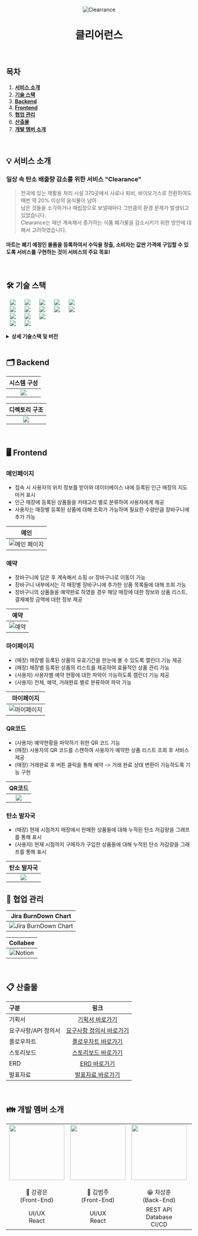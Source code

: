 <div align="center">
  <br />
  <img src="./image/Clearance.png" alt="Clearrance" />
  <br />
  <h1>클리어런스</h1>
  <br />
</div>

## 목차

1. [**서비스 소개**](#1)
2. [**기술 스택**](#2)
3. [**Backend**](#3)
4. [**Frontend**](#4)
5. [**협업 관리**](#5)
6. [**산출물**](#6)
7. [**개발 멤버 소개**](#7)

<br/>

<div id="1"></div>

## 💡 서비스 소개

### 일상 속 탄소 배출량 감소를 위한 서비스 "Clearance"

> 전국에 있는 재활용 처리 시설 370곳에서 사료나 퇴비, 바이오가스로 전환하여도 매번 약 20% 이상의 음식물이 남아 <br />
> 남은 것들을 소각하거나 매립장으로 보낼때마다 그만큼의 환경 문제가 발생되고 있었습니다. <br />Clearance는 매년 계속해서 증가하는 식품 폐기물을 감소시키기 위한 방안에 대해서 고려하였습니다.

#### 마트는 폐기 예정인 물품을 등록하여서 수익을 창출, 소비자는 값싼 가격에 구입할 수 있도록 서비스를 구현하는 것이 서비스의 주요 목표!

<br/>

<div id="2"></div>

## 🛠️ 기술 스택

<img src="https://img.shields.io/badge/Java-007396?style=for-the-badge&logo=Java&logoColor=#007396" style="height : auto; margin-left : 10px; margin-right : 10px;"/> <img src="https://img.shields.io/badge/Spring Boot-6DB33F?style=for-the-badge&logo=Spring Boot&logoColor=white" style="height : auto; margin-left : 10px; margin-right : 10px;"/> <img src="https://img.shields.io/badge/JSON Web Tokens-000000?style=for-the-badge&logo=JSON Web Tokens&logoColor=white" style="height : auto; margin-left : 10px; margin-right : 10px;"/> <img src="https://img.shields.io/badge/Spring Security-6DB33F?style=for-the-badge&logo=Spring Security&logoColor=white" style="height : auto; margin-left : 10px; margin-right : 10px;"/> <img src="https://img.shields.io/badge/Amazon S3-569A31?style=for-the-badge&logo=Amazon S3&logoColor=white" style="height : auto; margin-left : 10px; margin-right : 10px;"/><br>
<img src="https://img.shields.io/badge/Gradle-02303A?style=for-the-badge&logo=Gradle&logoColor=white" style="height : auto; margin-left : 10px; margin-right : 10px;"/> <img src="https://img.shields.io/badge/Nginx-009639?style=for-the-badge&logo=NGINX&logoColor=white" style="height : auto; margin-left : 10px; margin-right : 10px;"/> <img src="https://img.shields.io/badge/Docker-2496ED?style=for-the-badge&logo=Docker&logoColor=white" style="height : auto; margin-left : 10px; margin-right : 10px;"/> <img src="https://img.shields.io/badge/Jenkins-D24939?style=for-the-badge&logo=Jenkins&logoColor=white" style="height : auto; margin-left : 10px; margin-right : 10px;"/> <img src="https://img.shields.io/badge/Ubuntu-E95420?style=for-the-badge&logo=Ubuntu&logoColor=white" style="height : auto; margin-left : 10px; margin-right : 10px;"/><br>
<img src="https://img.shields.io/badge/React-61DAFB?style=for-the-badge&logo=React&logoColor=white" style="height : auto; margin-left : 10px; margin-right : 10px;"/> <img src="https://img.shields.io/badge/Redux-764ABC?style=for-the-badge&logo=Redux&logoColor=white" style="height : auto; margin-left : 10px; margin-right : 10px;"/> <img src="https://img.shields.io/badge/Node.js-339939?style=for-the-badge&logo=Node.js&logoColor=white" style="height : auto; margin-left : 10px; margin-right : 10px;"/> <br>
<img src="https://img.shields.io/badge/Jira-0052CC?style=for-the-badge&logo=Jira&logoColor=white" style="height : auto; margin-left : 10px; margin-right : 10px;"/> <img src="https://img.shields.io/badge/GitLab-FCA121?style=for-the-badge&logo=GitLab&logoColor=white" style="height : auto; margin-left : 10px; margin-right : 10px;"/> <br/>

<details><summary> <b> 상세 기술스택 및 버전</b> </summary>

| 구분     | 기술스택        | 상세내용                | 버전        |
| -------- | --------------- | ----------------------- | ----------- |
| 공통     | 형상관리        | Gitlab                  | \-          |
|          | 이슈관리        | Jira                    | \-          |
|          | 커뮤니케이션    | Mattermost, Collabee    | \-          |
| BackEnd  | DB              | MySQL                   | 5.7         |
|          |                 | JPA                     | \-          |
|          |                 | QueryDSL                | \-          |
|          | Java            | Zulu                    | 8.33.0.1    |
|          | Spring          | Spring                  | 5.3.6       |
|          |                 | Spring Boot             | 2.4.5       |
|          | IDE             | Eclipse                 | JEE 2020-06 |
|          | Cloud Storage   | AWS S3                  | \-          |
|          | Build           | Gradle                  | 7.3.2       |
|          | API Docs        | Swagger2                | 3.0.0       |
| FrontEnd | HTML5           |                         | \-          |
|          | CSS3            |                         | \-          |
|          | JavaScript(ES6) |                         | \-          |
|          | React           | React                   | 17.0.2      |
|          | React           | Redux-thunk             | 2.4.1       |
|          |                 | styled-components       | 5.3.3       |
|          |                 | framer-motion           | 6.0.0       |
|          |                 | apexcharts              | 3.33.0      |
|          |                 | toast-ui/react-editor   | 3.1.2       |
|          |                 | toast-ui/react-calendar | 1.0.6       |
|          | IDE             | Visual Studio Code      | 1.63.2      |
| Server   | 서버            | AWS EC2                 | \-          |
|          | 플랫폼          | Ubuntu                  | 20.04.3 LTS |
|          | 배포            | Docker                  | 20.10.12    |
|          | 배포            | Jenkins                 | 2.319.2     |

</details>

<br />

<div id="3"></div>

## 🗂️ Backend

|              시스템 구성              |
| :-----------------------------------: |
| <img src="./image/architecture.png"/> |

|        디렉토리 구조         |
| :--------------------------: |
| <img src="./image/dir.png"/> |

<br />

<div id="4"></div>

## 🖥️ Frontend

### 메인페이지

- 접속 시 사용자의 위치 정보를 받아와 데이터베이스 내에 등록된 인근 매장의 지도 마커 표시
- 인근 매장에 등록된 상품들을 카테고리 별로 분류하여 사용자에게 제공
- 사용자는 매장별 등록된 상품에 대해 조회가 가능하며 필요한 수량만큼 장바구니에 추가 가능

|                       메인                       |
| :----------------------------------------------: |
| <img src="./image/Main.png" alt="메인 페이지" /> |

### 예약

- 장바구니에 담은 후 계속해서 쇼핑 or 장바구니로 이동이 가능
- 장바구니 내부에서는 각 매장별 장바구니에 추가한 상품 목록들에 대해 조회 가능
- 장바구니의 상품들을 예약완료 하였을 경우 해당 매장에 대한 정보와 상품 리스트, 결제예정 금액에 대한 정보 제공

|                   예약                    |
| :---------------------------------------: |
| <img src="./image/book.png" alt="예약" /> |

### 마이페이지

- (매장) 매장별 등록된 상품의 유효기간을 한눈에 볼 수 있도록 캘린더 기능 제공
- (매장) 매장별 등록된 상품의 리스트를 제공하여 효율적인 상품 관리 가능
- (사용자) 사용자별 예약 현황에 대한 파악이 가능하도록 캘린더 기능 제공
- (사용자) 전체, 예약, 거래완료 별로 분류하여 파악 가능

|                    마이페이지                     |
| :-----------------------------------------------: |
| <img src="./image/mypage.png" alt="마이페이지" /> |

### QR코드

- (사용자) 예약현황을 파악하기 위한 QR 코드 기능
- (매장) 사용자의 QR 코드를 스캔하여 사용자가 예약한 상품 리스트 조회 후 서비스 제공
- (매장) 거래완료 후 버튼 클릭을 통해 예약 -> 거래 완료 상태 변환이 가능하도록 기능 구현

|             QR코드              |
| :-----------------------------: |
| <img src="./image/QRCODE.png"/> |

### 탄소 발자국

- (매장) 현재 시점까지 매장에서 판매한 상품들에 대해 누적된 탄소 저감량을 그래프를 통해 표시
- (사용자) 현재 시점까지 구매자가 구입한 상품들에 대해 누적된 탄소 저감량을 그래프를 통해 표시

|           탄소 발자국           |
| :-----------------------------: |
| <img src="./image/cobons.png"/> |

<div id="5"></div>

## 👥 협업 관리

|                    Jira BurnDown Chart                    |
| :-------------------------------------------------------: |
| <img src="./image/graph.png" alt="Jira BurnDown Chart" /> |

|                  Collabee                   |
| :-----------------------------------------: |
| <img src="./image/tool.png" alt="Notion" /> |

<br />

<div id="6"></div>

## 📋 산출물

| 구분                |                                                               링크                                                               |
| :------------------ | :------------------------------------------------------------------------------------------------------------------------------: |
| 기획서              |                                     [기획서 바로가기](/exec/프로젝트_계획서_부울경_E203.pdf)                                     |
| 요구사항/API 정의서 | [요구사항 정의서 바로가기](https://docs.google.com/spreadsheets/d/11YK9m3-BMdoCCrjv6fx36IJgI-pvypHpYIhc1MlR5Oc/edit#gid=9810042) |
| 플로우차트          |                                [플로우차트 바로가기](https://www.mindmeister.com/map/2253219011)                                 |
| 스토리보드          |                          [스토리보드 바로가기](https://www.figma.com/file/MPWOWxpHMV9bMNM4btjs3r/E203)                           |
| ERD                 |                                 [ERD 바로가기](https://www.erdcloud.com/team/jCG5JFqNeZTLtQGWN)                                  |
| 발표자료            |                                             [발표자료 바로가기](/exec/발표자료.pdf)                                              |

<br/>

<div id="7"></div>

## 👪 개발 멤버 소개

<table>
    <tr>
        <td height="140px" align="center">
            <img src="./image/강광은.jpg" height="150px" width="150px" /> <br><br> 👑 강광은 <br>(Front-End) <br></td>
        <td height="140px" align="center">
            <img src="./image/김범주.jpg" height="150px" width="150px" /> <br><br> 🙂 김범주 <br>(Front-End) <br></td>
        <td height="140px" align="center">
            <img src="./image/차상훈.jpg" height="150px" width="150px" /> <br><br> 😁 차상훈 <br>(Back-End) <br></td>
        <td height="140px" align="center">
            <img src="./image/김윤지.jpg" height="150px" width="150px" /> <br><br> 🙄 김윤지 <br>(Back-End) <br></td>
        <td height="140px" align="center">
            <img src="./image/박진성.JPG" height="150px" width="150px" /> <br><br> 😶 박진성 <br>(Back-End) <br></td>
    </tr>
    <tr>
        <td align="center">UI/UX<br/>React</td>
        <td align="center">UI/UX<br/>React</td>
        <td align="center">REST API<br/>Database<br/>CI/CD</td>
        <td align="center">REST API<br/>Database<br/>Infra<br/></td>
        <td align="center">REST API</td>
    </tr>
</table>

<br />
